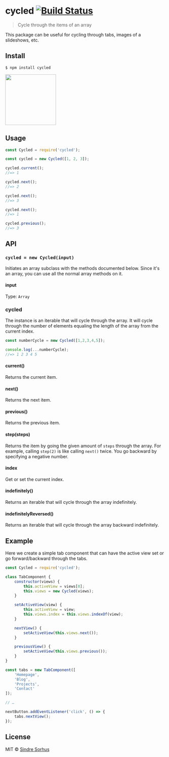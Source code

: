 # cycled [![Build Status](https://travis-ci.org/sindresorhus/cycled.svg?branch=master)](https://travis-ci.org/sindresorhus/cycled)

> Cycle through the items of an array

This package can be useful for cycling through tabs, images of a slideshows, etc.


## Install

```
$ npm install cycled
```

<a href="https://www.patreon.com/sindresorhus">
	<img src="https://c5.patreon.com/external/logo/become_a_patron_button@2x.png" width="160">
</a>


## Usage

```js
const Cycled = require('cycled');

const cycled = new Cycled([1, 2, 3]);

cycled.current();
//=> 1

cycled.next();
//=> 2

cycled.next();
//=> 3

cycled.next();
//=> 1

cycled.previous();
//=> 3
```


## API

### `cycled = new Cycled(input)`

Initiates an array subclass with the methods documented below. Since it's an array, you can use all the normal array methods on it.

#### input

Type: `Array`

### cycled

The instance is an iterable that will cycle through the array. It will cycle through the number of elements equaling the length of the array from the current index.

```js
const numberCycle = new Cycled([1,2,3,4,5]);

console.log(...numberCycle);
//=> 1 2 3 4 5
```

#### current()

Returns the current item.

#### next()

Returns the next item.

#### previous()

Returns the previous item.

#### step(steps)

Returns the item by going the given amount of `steps` through the array. For example, calling `step(2)` is like calling `next()` twice. You go backward by specifying a negative number.

#### index

Get or set the current index.

#### indefinitely()

Returns an iterable that will cycle through the array indefinitely.

#### indefinitelyReversed()

Returns an iterable that will cycle through the array backward indefinitely.


## Example

Here we create a simple tab component that can have the active view set or go forward/backward through the tabs.

```js
const Cycled = require('cycled');

class TabComponent {
	constructor(views) {
		this.activeView = views[0];
		this.views = new Cycled(views);
	}

	setActiveView(view) {
		this.activeView = view;
		this.views.index = this.views.indexOf(view);
	}

	nextView() {
		setActiveView(this.views.next());
	}

	previousView() {
		setActiveView(this.views.previous());
	}
}

const tabs = new TabComponent([
	'Homepage',
	'Blog',
	'Projects',
	'Contact'
]);

// …

nextButton.addEventListener('click', () => {
	tabs.nextView();
});
```


## License

MIT © [Sindre Sorhus](https://sindresorhus.com)
